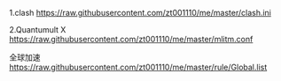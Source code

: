 1.clash https://raw.githubusercontent.com/zt001110/me/master/clash.ini

2.Quantumult X https://raw.githubusercontent.com/zt001110/me/master/mlitm.conf

全球加速 https://raw.githubusercontent.com/zt001110/me/master/rule/Global.list
